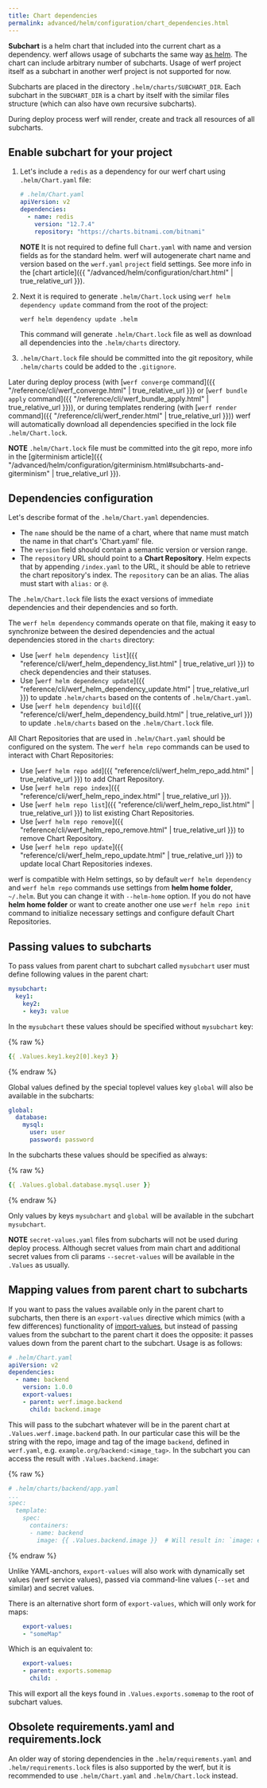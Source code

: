 ```yaml
---
title: Chart dependencies
permalink: advanced/helm/configuration/chart_dependencies.html
---
```


**Subchart** is a helm chart that included into the current chart as a dependency. werf allows usage of subcharts the same way [as helm](https://helm.sh/docs/topics/charts/). The chart can include arbitrary number of subcharts. Usage of werf project itself as a subchart in another werf project is not supported for now.

Subcharts are placed in the directory `.helm/charts/SUBCHART_DIR`. Each subchart in the `SUBCHART_DIR` is a chart by itself with the similar files structure (which can also have own recursive subcharts).

During deploy process werf will render, create and track all resources of all subcharts.

## Enable subchart for your project

 1. Let's include a `redis` as a dependency for our werf chart using `.helm/Chart.yaml` file:

     ```yaml
     # .helm/Chart.yaml
     apiVersion: v2
     dependencies:
       - name: redis
         version: "12.7.4"
         repository: "https://charts.bitnami.com/bitnami"
      ```

     **NOTE** It is not required to define full `Chart.yaml` with name and version fields as for the standard helm. werf will autogenerate chart name and version based on the `werf.yaml` `project` field settings. See more info in the [chart article]({{ "/advanced/helm/configuration/chart.html" | true_relative_url }}).

 2. Next it is required to generate `.helm/Chart.lock` using `werf helm dependency update` command from the root of the project:

     ```shell
     werf helm dependency update .helm
     ```

     This command will generate `.helm/Chart.lock` file as well as download all dependencies into the `.helm/charts` directory.
     
 3. `.helm/Chart.lock` file should be committed into the git repository, while `.helm/charts` could be added to the `.gitignore`.

Later during deploy process (with [`werf converge` command]({{ "/reference/cli/werf_converge.html" | true_relative_url }}) or [`werf bundle apply` command]({{ "/reference/cli/werf_bundle_apply.html" | true_relative_url }})), or during templates rendering (with [`werf render` command]({{ "/reference/cli/werf_render.html" | true_relative_url }})) werf will automatically download all dependencies specified in the lock file `.helm/Chart.lock`.

**NOTE** `.helm/Chart.lock` file must be committed into the git repo, more info in the [giterminism article]({{ "/advanced/helm/configuration/giterminism.html#subcharts-and-giterminism" | true_relative_url }}).

## Dependencies configuration

<!-- Move to reference -->

Let's describe format of the `.helm/Chart.yaml` dependencies.

* The `name` should be the name of a chart, where that name must match the name in that chart's 'Chart.yaml' file.
* The `version` field should contain a semantic version or version range.
* The `repository` URL should point to a **Chart Repository**. Helm expects that by appending `/index.yaml` to the URL, it should be able to retrieve the chart repository's index. The `repository` can be an alias. The alias must start with `alias:` or `@`.

The `.helm/Chart.lock` file lists the exact versions of immediate dependencies and their dependencies and so forth.

The `werf helm dependency` commands operate on that file, making it easy to synchronize between the desired dependencies and the actual dependencies stored in the `charts` directory:
* Use [`werf helm dependency list`]({{ "reference/cli/werf_helm_dependency_list.html" | true_relative_url }}) to check dependencies and their statuses.
* Use [`werf helm dependency update`]({{ "reference/cli/werf_helm_dependency_update.html" | true_relative_url }}) to update `.helm/charts` based on the contents of `.helm/Chart.yaml`.
* Use [`werf helm dependency build`]({{ "reference/cli/werf_helm_dependency_build.html" | true_relative_url }}) to update `.helm/charts` based on the `.helm/Chart.lock` file.

All Chart Repositories that are used in `.helm/Chart.yaml` should be configured on the system. The `werf helm repo` commands can be used to interact with Chart Repositories:
* Use [`werf helm repo add`]({{ "reference/cli/werf_helm_repo_add.html" | true_relative_url }}) to add Chart Repository.
* Use [`werf helm repo index`]({{ "reference/cli/werf_helm_repo_index.html" | true_relative_url }}).
* Use [`werf helm repo list`]({{ "reference/cli/werf_helm_repo_list.html" | true_relative_url }}) to list existing Chart Repositories.
* Use [`werf helm repo remove`]({{ "reference/cli/werf_helm_repo_remove.html" | true_relative_url }}) to remove Chart Repository.
* Use [`werf helm repo update`]({{ "reference/cli/werf_helm_repo_update.html" | true_relative_url }}) to update local Chart Repositories indexes.

werf is compatible with Helm settings, so by default `werf helm dependency` and `werf helm repo` commands use settings from **helm home folder**, `~/.helm`. But you can change it with `--helm-home` option. If you do not have **helm home folder** or want to create another one use `werf helm repo init` command to initialize necessary settings and configure default Chart Repositories.

## Passing values to subcharts

To pass values from parent chart to subchart called `mysubchart` user must define following values in the parent chart:

```yaml
mysubchart:
  key1:
    key2:
    - key3: value
```

In the `mysubchart` these values should be specified without `mysubchart` key:

{% raw %}
```yaml
{{ .Values.key1.key2[0].key3 }}
```
{% endraw %}

Global values defined by the special toplevel values key `global` will also be available in the subcharts:

```yaml
global:
  database:
    mysql:
      user: user
      password: password
```

In the subcharts these values should be specified as always:

{% raw %}
```yaml
{{ .Values.global.database.mysql.user }}
```
{% endraw %}

Only values by keys `mysubchart` and `global` will be available in the subchart `mysubchart`.

**NOTE** `secret-values.yaml` files from subcharts will not be used during deploy process. Although secret values from main chart and additional secret values from cli params `--secret-values` will be available in the `.Values` as usually.

## Mapping values from parent chart to subcharts

If you want to pass the values available only in the parent chart to subcharts, then there is an `export-values` directive which mimics (with a few differences) functionality of [import-values](https://helm.sh/docs/topics/charts/#importing-child-values-via-dependencies), but instead of passing values from the subchart to the parent chart it does the opposite: it passes values down from the parent chart to the subchart. Usage is as follows:

```yaml
# .helm/Chart.yaml
apiVersion: v2
dependencies:
  - name: backend
    version: 1.0.0
    export-values:
    - parent: werf.image.backend
      child: backend.image
```

This will pass to the subchart whatever will be in the parent chart at `.Values.werf.image.backend` path. In our particular case this will be the string with the repo, image and tag of the image `backend`, defined in `werf.yaml`, e.g. `example.org/backend:<image_tag>`. In the subchart you can access the result with `.Values.backend.image`:

{% raw %}
```yaml
# .helm/charts/backend/app.yaml
...
spec:
  template:
    spec:
      containers:
      - name: backend
        image: {{ .Values.backend.image }}  # Will result in: `image: example.org/backend:<image_tag>`
```
{% endraw %}

Unlike YAML-anchors, `export-values` will also work with dynamically set values (werf service values), passed via command-line values (`--set` and similar) and secret values.

There is an alternative short form of `export-values`, which will only work for maps:

```yaml
    export-values:
    - "someMap"
```

Which is an equivalent to:

```yaml
    export-values:
    - parent: exports.somemap
      child: .
```

This will export all the keys found in `.Values.exports.somemap` to the root of subchart values.

## Obsolete requirements.yaml and requirements.lock

An older way of storing dependencies in the `.helm/requirements.yaml` and `.helm/requirements.lock` files is also supported by the werf, but it is recommended to use `.helm/Chart.yaml` and `.helm/Chart.lock` instead. 

